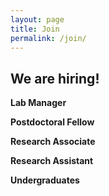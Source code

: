 ```yaml
---
layout: page
title: Join
permalink: /join/
---
```

## We are hiring!

**Lab Manager**

**Postdoctoral Fellow**

**Research Associate**

**Research Assistant**

**Undergraduates**
